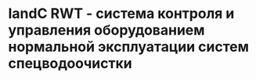 # IandC RWT - система контроля и управления оборудованием нормальной эксплуатации систем спецводоочистки

